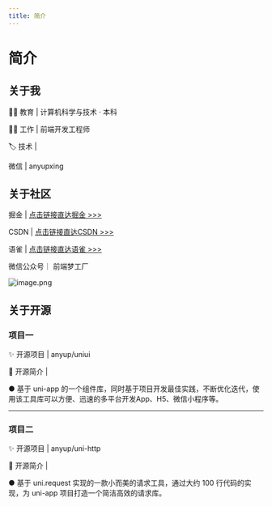 ```yaml
---
title: 简介
---
```


# 简介

## 关于我

👨‍🎓 教育 |  计算机科学与技术 · 本科

👨‍💻 工作 |  前端开发工程师

🏷️ 技术 | <Badge type="tip" text="Vue.js" /> <Badge type="tip" text="Angular.js" /> <Badge type="tip" text="JavaScript" /> <Badge type="tip" text="uni-app" />

<custom-icon name="weixin" size="20px" color="#00b066" /> 微信 |  anyupxing


## 关于社区

<p><custom-icon name="juejin" size="19px" color="#0077f7" />  掘金 |  <a href="https://juejin.cn/user/4230576472589976/posts" target="_blank">点击链接直达掘金 >>></a></p>

<p><custom-icon name="csdn" size="20px" color="#ff4b30" /> CSDN |  <a href="https://blog.csdn.net/qq_24956515" target="_blank">点击链接直达CSDN >>></a></p>

<p><custom-icon name="yuque" size="20px" color="#00b066" /> 语雀 |  <a href="https://www.yuque.com/anyup" target="_blank">点击链接直达语雀 >>></a></p>

<p><custom-icon name="weixingongzhonghao" size="22px" color="#00b066" /> 微信公众号｜ 前端梦工厂 </p>

![image.png](https://cdn.nlark.com/yuque/0/2024/png/756043/1711511212734-584243f5-cdef-4f0d-8758-392b2b743b87.png?x-oss-process=image%2Fformat%2Cwebp)


## 关于开源

### 项目一

✨ 开源项目 |  anyup/uniui

🌟 开源简介 |  

● 基于 uni-app 的一个组件库，同时基于项目开发最佳实践，不断优化迭代，使用该工具库可以方便、迅速的多平台开发App、H5、微信小程序等。

---

### 项目二

✨ 开源项目 |  anyup/uni-http

🌟 开源简介 |  

● 基于 uni.request 实现的一款小而美的请求工具，通过大约 100 行代码的实现，为 uni-app 项目打造一个简洁高效的请求库。